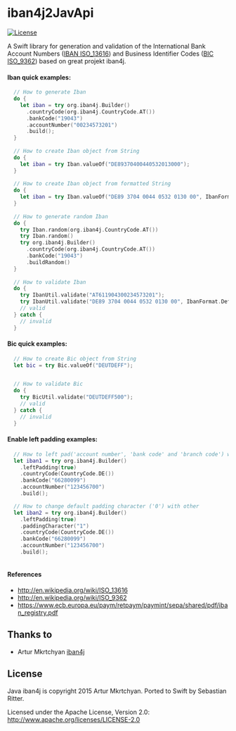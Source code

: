 iban4j2JavApi 
=============

[![License](https://img.shields.io/badge/License-Apache%202.0-blue.svg)](https://raw.githubusercontent.com/bastie/iban4j2JavApi/master/LICENSE.txt)

A Swift library for generation and validation of the International Bank Account
Numbers (<a href="http://en.wikipedia.org/wiki/ISO_13616" target="_blank">IBAN ISO_13616</a>) and Business Identifier
Codes (<a href="http://en.wikipedia.org/wiki/ISO_9362" target="_blank">BIC ISO_9362</a>) based on great projekt iban4j.


#### Iban quick examples:

```swift
  // How to generate Iban
  do {
    let iban = try org.iban4j.Builder()
      .countryCode(org.iban4j.CountryCode.AT())
      .bankCode("19043")
      .accountNumber("00234573201")
      .build();
  }
  
  // How to create Iban object from String
  do {
    let iban = try Iban.valueOf("DE89370400440532013000");
  }
  
  // How to create Iban object from formatted String
  do {
    let iban = try Iban.valueOf("DE89 3704 0044 0532 0130 00", IbanFormat.Default);
  }
  
  // How to generate random Iban
  do {
    try Iban.random(org.iban4j.CountryCode.AT())
    try Iban.random()
    try org.iban4j.Builder()
      .countryCode(org.iban4j.CountryCode.AT())
      .bankCode("19043")
      .buildRandom()
  }
  
  // How to validate Iban
  do {
    try IbanUtil.validate("AT611904300234573201");
    try IbanUtil.validate("DE89 3704 0044 0532 0130 00", IbanFormat.Default);
    // valid
  } catch {
    // invalid
  }
```

#### Bic quick examples:

```swift
  // How to create Bic object from String
  let bic = try Bic.valueOf("DEUTDEFF");


  // How to validate Bic
  do {
    try BicUtil.validate("DEUTDEFF500");
    // valid
  } catch {
    // invalid
  }
```

#### Enable left padding examples:

```swift
  // How to left pad('account number', 'bank code' and 'branch code') with zero
  let iban1 = try org.iban4j.Builder()
    .leftPadding(true)
    .countryCode(CountryCode.DE())
    .bankCode("66280099")
    .accountNumber("123456700")
    .build();

  // How to change default padding character ('0') with other
  let iban2 = try org.iban4j.Builder()
    .leftPadding(true)
    .paddingCharacter("1")
    .countryCode(CountryCode.DE())
    .bankCode("66280099")
    .accountNumber("123456700")
    .build();
  
```



#### References

- http://en.wikipedia.org/wiki/ISO_13616
- http://en.wikipedia.org/wiki/ISO_9362
- https://www.ecb.europa.eu/paym/retpaym/paymint/sepa/shared/pdf/iban_registry.pdf

## Thanks to

* Artur Mkrtchyan [iban4j](https://github.com/arturmkrtchyan/iban4j)


## License

Java iban4j is copyright 2015 Artur Mkrtchyan.
Ported to Swift by Sebastian Ritter.

Licensed under the Apache License, Version 2.0: http://www.apache.org/licenses/LICENSE-2.0

